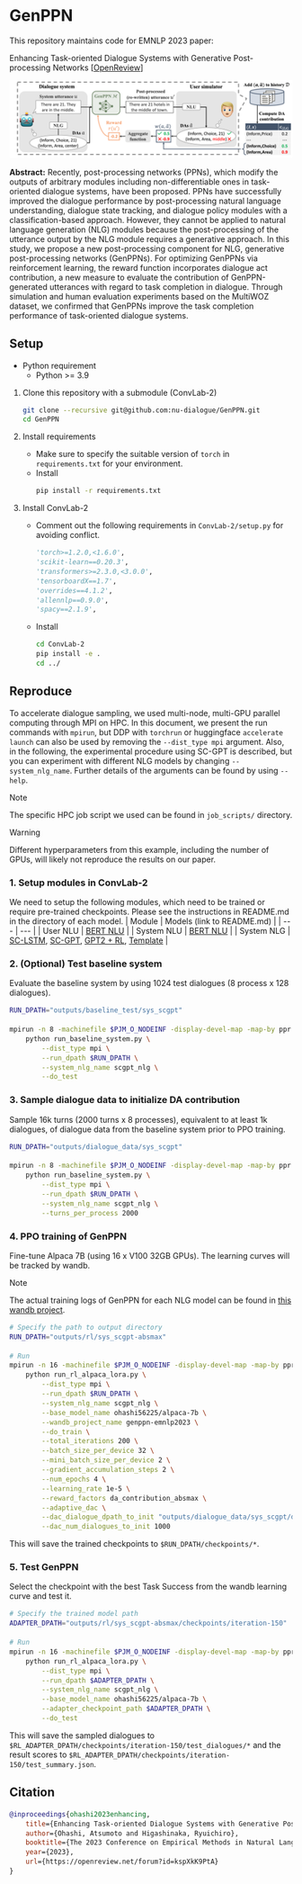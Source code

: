 # GenPPN
This repository maintains code for EMNLP 2023 paper:

Enhancing Task-oriented Dialogue Systems with Generative Post-processing Networks [[OpenReview](https://openreview.net/pdf?id=kspXkK9PtA)]

<p align="center" width="100%">
  <a ><img src="assets/method_overview.png" alt="GenPPN Overview"></a>
</p>

**Abstract:**
Recently, post-processing networks (PPNs), which modify the outputs of arbitrary modules including non-differentiable ones in task-oriented dialogue systems, have been proposed. PPNs have successfully improved the dialogue performance by post-processing natural language understanding, dialogue state tracking, and dialogue policy modules with a classification-based approach. However, they cannot be applied to natural language generation (NLG) modules because the post-processing of the utterance output by the NLG module requires a generative approach. In this study, we propose a new post-processing component for NLG, generative post-processing networks (GenPPNs). For optimizing GenPPNs via reinforcement learning, the reward function incorporates dialogue act contribution, a new measure to evaluate the contribution of GenPPN-generated utterances with regard to task completion in dialogue. Through simulation and human evaluation experiments based on the MultiWOZ dataset, we confirmed that GenPPNs improve the task completion performance of task-oriented dialogue systems.

## Setup
- Python requirement
    - Python >= 3.9

1. Clone this repository with a submodule (ConvLab-2)
    ```bash
    git clone --recursive git@github.com:nu-dialogue/GenPPN.git
    cd GenPPN
    ```

2. Install requirements
    - Make sure to specify the suitable version of `torch` in `requirements.txt` for your environment.
    - Install
        ```bash
        pip install -r requirements.txt
        ```

3. Install ConvLab-2
    - Comment out the following requirements in `ConvLab-2/setup.py` for avoiding conflict.
        ```python
        'torch>=1.2.0,<1.6.0',
        'scikit-learn==0.20.3',
        'transformers>=2.3.0,<3.0.0',
        'tensorboardX==1.7',
        'overrides==4.1.2',
        'allennlp==0.9.0',
        'spacy==2.1.9',
        ```
    - Install 
        ```bash
        cd ConvLab-2
        pip install -e .
        cd ../
        ```

## Reproduce
To accelerate dialogue sampling, we used multi-node, multi-GPU parallel computing through MPI on HPC. In this document, we present the run commands with `mpirun`, but DDP with `torchrun` or huggingface `accelerate launch` can also be used by removing the `--dist_type mpi` argument. Also, in the following, the experimental procedure using SC-GPT is described, but you can experiment with different NLG models by changing `--system_nlg_name`. Further details of the arguments can be found by using `--help`.

> [!NOTE]
> The specific HPC job script we used can be found in `job_scripts/` directory.

> [!WARNING]
> Different hyperparameters from this example, including the number of GPUs, will likely not reproduce the results on our paper.

### 1. Setup modules in ConvLab-2
We need to setup the following modules, which need to be trained or require pre-trained checkpoints. Please see the instructions in README.md in the directory of each model.
| Module | Models (link to README.md) |
| --- | --- |
| User NLU | [BERT NLU](user_simulator/nlu/bert) |
| System NLU | [BERT NLU](system/nlu/bert) |
| System NLG | [SC-LSTM](system/nlg/sclstm), [SC-GPT](system/nlg/scgpt), [GPT2 + RL](system/nlg/gpt2rl), [Template](system/nlg/template) |

### 2. (Optional) Test baseline system
Evaluate the baseline system by using 1024 test dialogues (8 process x 128 dialogues).
```bash
RUN_DPATH="outputs/baseline_test/sys_scgpt"

mpirun -n 8 -machinefile $PJM_O_NODEINF -display-devel-map -map-by ppr:2:socket \
    python run_baseline_system.py \
        --dist_type mpi \
        --run_dpath $RUN_DPATH \
        --system_nlg_name scgpt_nlg \
        --do_test
```

### 3. Sample dialogue data to initialize DA contribution
Sample 16k turns (2000 turns x 8 processes), equivalent to at least 1k dialogues, of dialogue data from the baseline system prior to PPO training.
```bash
RUN_DPATH="outputs/dialogue_data/sys_scgpt"

mpirun -n 8 -machinefile $PJM_O_NODEINF -display-devel-map -map-by ppr:2:socket \
    python run_baseline_system.py \
        --dist_type mpi \
        --run_dpath $RUN_DPATH \
        --system_nlg_name scgpt_nlg \
        --turns_per_process 2000

```

### 4. PPO training of GenPPN
Fine-tune Alpaca 7B (using 16 x V100 32GB GPUs). The learning curves will be tracked by wandb.

> [!NOTE]
> The actual training logs of GenPPN for each NLG model can be found in [this wandb project](https://wandb.ai/ohashi56225/genppn-emnlp2023).

```bash
# Specify the path to output directory
RUN_DPATH="outputs/rl/sys_scgpt-absmax"

# Run
mpirun -n 16 -machinefile $PJM_O_NODEINF -display-devel-map -map-by ppr:2:socket \
    python run_rl_alpaca_lora.py \
        --dist_type mpi \
        --run_dpath $RUN_DPATH \
        --system_nlg_name scgpt_nlg \
        --base_model_name ohashi56225/alpaca-7b \
        --wandb_project_name genppn-emnlp2023 \
        --do_train \
        --total_iterations 200 \
        --batch_size_per_device 32 \
        --mini_batch_size_per_device 2 \
        --gradient_accumulation_steps 2 \
        --num_epochs 4 \
        --learning_rate 1e-5 \
        --reward_factors da_contribution_absmax \
        --adaptive_dac \
        --dac_dialogue_dpath_to_init "outputs/dialogue_data/sys_scgpt/dialogues" \
        --dac_num_dialogues_to_init 1000
```
This will save the trained checkpoints to `$RUN_DPATH/checkpoints/*`.

### 5. Test GenPPN
Select the checkpoint with the best Task Success from the wandb learning curve and test it.
```bash
# Specify the trained model path
ADAPTER_DPATH="outputs/rl/sys_scgpt-absmax/checkpoints/iteration-150"

# Run
mpirun -n 16 -machinefile $PJM_O_NODEINF -display-devel-map -map-by ppr:2:socket \
    python run_rl_alpaca_lora.py \
        --dist_type mpi \
        --run_dpath $ADAPTER_DPATH \
        --system_nlg_name scgpt_nlg \
        --base_model_name ohashi56225/alpaca-7b \
        --adapter_checkpoint_path $ADAPTER_DPATH \
        --do_test
```
This will save the sampled dialogues to `$RL_ADAPTER_DPATH/checkpoints/iteration-150/test_dialogues/*` and the result scores to `$RL_ADAPTER_DPATH/checkpoints/iteration-150/test_summary.json`.

## Citation
```bibtex
@inproceedings{ohashi2023enhancing,
    title={Enhancing Task-oriented Dialogue Systems with Generative Post-processing Networks},
    author={Ohashi, Atsumoto and Higashinaka, Ryuichiro},
    booktitle={The 2023 Conference on Empirical Methods in Natural Language Processing},
    year={2023},
    url={https://openreview.net/forum?id=kspXkK9PtA}
}
```
